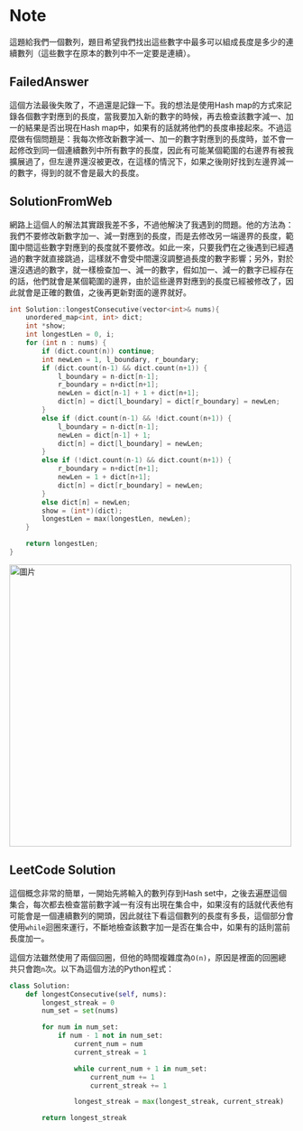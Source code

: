 # Note

這題給我們一個數列，題目希望我們找出這些數字中最多可以組成長度是多少的連續數列（這些數字在原本的數列中不一定要是連續）。

## FailedAnswer

這個方法最後失敗了，不過還是記錄一下。我的想法是使用Hash map的方式來記錄各個數字對應到的長度，當我要加入新的數字的時候，再去檢查該數字減一、加一的結果是否出現在Hash map中，如果有的話就將他們的長度串接起來。不過這麼做有個問題是：我每次修改新數字減一、加一的數字對應到的長度時，並不會一起修改到同一個連續數列中所有數字的長度，因此有可能某個範圍的右邊界有被我擴展過了，但左邊界還沒被更改，在這樣的情況下，如果之後剛好找到左邊界減一的數字，得到的就不會是最大的長度。

## SolutionFromWeb

網路上這個人的解法其實跟我差不多，不過他解決了我遇到的問題。他的方法為：我們不要修改新數字加一、減一對應到的長度，而是去修改另一端邊界的長度，範圍中間這些數字對應到的長度就不要修改。如此一來，只要我們在之後遇到已經遇過的數字就直接跳過，這樣就不會受中間還沒調整過長度的數字影響；另外，對於還沒遇過的數字，就一樣檢查加一、減一的數字，假如加一、減一的數字已經存在的話，他們就會是某個範圍的邊界，由於這些邊界對應到的長度已經被修改了，因此就會是正確的數值，之後再更新對面的邊界就好。

```cpp
int Solution::longestConsecutive(vector<int>& nums){
    unordered_map<int, int> dict;
    int *show;
    int longestLen = 0, i;
    for (int n : nums) {
        if (dict.count(n)) continue;
        int newLen = 1, l_boundary, r_boundary;
        if (dict.count(n-1) && dict.count(n+1)) {
            l_boundary = n-dict[n-1];
            r_boundary = n+dict[n+1];
            newLen = dict[n-1] + 1 + dict[n+1];
            dict[n] = dict[l_boundary] = dict[r_boundary] = newLen;
        }
        else if (dict.count(n-1) && !dict.count(n+1)) {
            l_boundary = n-dict[n-1];
            newLen = dict[n-1] + 1;
            dict[n] = dict[l_boundary] = newLen;
        }
        else if (!dict.count(n-1) && dict.count(n+1)) {
            r_boundary = n+dict[n+1];
            newLen = 1 + dict[n+1];
            dict[n] = dict[r_boundary] = newLen;
        }
        else dict[n] = newLen;
        show = (int*)(dict);
        longestLen = max(longestLen, newLen);
    }

    return longestLen;
}
```

<img width="500" alt="圖片" src="https://user-images.githubusercontent.com/55487740/157598363-e53a4737-824c-4613-b8cc-c5e9d206d73d.png">

## LeetCode Solution

這個概念非常的簡單，一開始先將輸入的數列存到Hash set中，之後去遍歷這個集合，每次都去檢查當前數字減一有沒有出現在集合中，如果沒有的話就代表他有可能會是一個連續數列的開頭，因此就往下看這個數列的長度有多長，這個部分會使用`while`迴圈來運行，不斷地檢查該數字加一是否在集合中，如果有的話則當前長度加一。

這個方法雖然使用了兩個回圈，但他的時間複雜度為`O(n)`，原因是裡面的回圈總共只會跑`n`次。以下為這個方法的Python程式：

```python
class Solution:
    def longestConsecutive(self, nums):
        longest_streak = 0
        num_set = set(nums)

        for num in num_set:
            if num - 1 not in num_set:
                current_num = num
                current_streak = 1

                while current_num + 1 in num_set:
                    current_num += 1
                    current_streak += 1

                longest_streak = max(longest_streak, current_streak)

        return longest_streak
```
